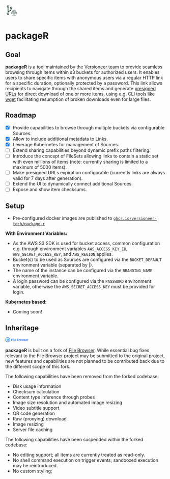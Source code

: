 <img src="frontend/public/img/logo.png" height="40"/> 

# packageR 

## Goal

**packageR** is a tool maintained by the [Versioneer team](https://versioneer.at) to provide seamless browsing through items within s3 buckets for authorized users. It enables users to share specific items with anonymous users via a regular HTTP link for a specific duration, optionally protected by a password. This link allows recipients to navigate through the shared items and generate [presigned URLs](https://docs.aws.amazon.com/AmazonS3/latest/userguide/using-presigned-url.html) for direct download of one or more items, using e.g. CLI tools like [wget](https://www.gnu.org/software/wget/) facilitating resumption of broken downloads even for large files.

## Roadmap

- [x] Provide capabilities to browse through multiple buckets via configurable Sources.
- [x] Allow to include additional metadata to Links.
- [x] Leverage Kubernetes for management of Sources.
- [ ] Extend sharing capabilities beyond dynamic prefix paths filtering.
- [ ] Introduce the concept of FileSets allowing links to contain a static set with even millions of items (note: currently sharing is limited to a maximum of 5000 items).
- [ ] Make presigned URLs expiration configurable (currently links are always valid for 7 days after generation).
- [ ] Extend the UI to dynamically connect additional Sources.
- [ ] Expose and show item checksums.

## Setup

- Pre-configured docker images are published to [`ghcr.io/versioneer-tech/package-r`](https://github.com/versioneer-tech/package-r/pkgs/container/package-r)

**With Environment Variables:**

- As the AWS S3 SDK is used for bucket access, common configuration e.g. through environment variables `AWS_ACCESS_KEY_ID`, `AWS_SECRET_ACCESS_KEY`, and `AWS_REGION` applies.
- Bucket(s) to be used as Sources are configured via the `BUCKET_DEFAULT` environment variable (separated by |).
- The name of the instance can be configured via the `BRANDING_NAME` environment variable.
- A login password can be configured via the `PASSWORD` environment variable, otherwise the `AWS_SECRET_ACCESS_KEY` must be provided for login. 

**Kubernetes based:**

- Coming soon!

## Inheritage

<img src="https://raw.githubusercontent.com/filebrowser/logo/master/banner.png" height="15"/>

**packageR** is built on a fork of [File Browser](https://github.com/filebrowser/filebrowser/). While essential bug fixes relevant to the  File Browser project may be submitted to the original project, new features and capabilities are not planned to be contributed back due to the different scope of this fork.

The following capabilities have been removed from the forked codebase:
- Disk usage information
- Checksum calculation
- Content type inference through probes
- Image size resolution and automated image resizing
- Video subtitle support
- QR code generation
- Raw (proxying) download
- Image resizing
- Server file caching

The following capabilities have been suspended within the forked codebase:
- No editing support; all items are currently treated as read-only.
- No shell command execution on trigger events; sandboxed execution may be reintroduced.
- No custom styling;